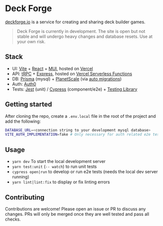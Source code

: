 # Deck Forge

[deckforge.io](https://deckforge.io) is a service for creating and sharing deck builder games.

> Deck Forge is currently in development. The site is open but not stable and will undergo heavy changes and database resets. Use at your own risk.

## Stack

- UI: [Vite](https://vitejs.dev/) + [React](https://reactjs.org/) + [MUI](https://mui.com/), hosted on [Vercel](https://vercel.com/)
- API: [tRPC](https://trpc.io/) + [Express](https://expressjs.com/), hosted on [Vercel Serverless Functions](https://vercel.com/docs/concepts/functions/serverless-functions)
- DB: [Prisma](https://www.prisma.io/) (mysql) + [PlanetScale](https://planetscale.com) (via [auto migrations](https://planetscale.com/docs/tutorials/automatic-prisma-migrations))
- Auth: [Auth0](https://auth0.com/)
- Tests: [Jest](https://jestjs.io/) (unit) / [Cypress](https://www.cypress.io/) (component/e2e) + [Testing Library](https://testing-library.com/)

## Getting started

After cloning the repo, create a `.env.local` file in the root of the project and add the following:

```bash
DATABASE_URL=<connection string to your development mysql database>
VITE_AUTH_IMPLEMENTATION=fake # Only necessary for auth related e2e tests to work
```

## Usage

- `yarn dev` To start the local development server
- `yarn test:unit` (`-- watch`) to run unit tests
- `cypress open|run` to develop or run e2e tests (needs the local dev server running)
- `yarn lint|lint:fix` to display or fix linting errors

## Contributing

Contributions are welcome! Please open an issue or PR to discuss any changes.
PRs will only be merged once they are well tested and pass all checks.
